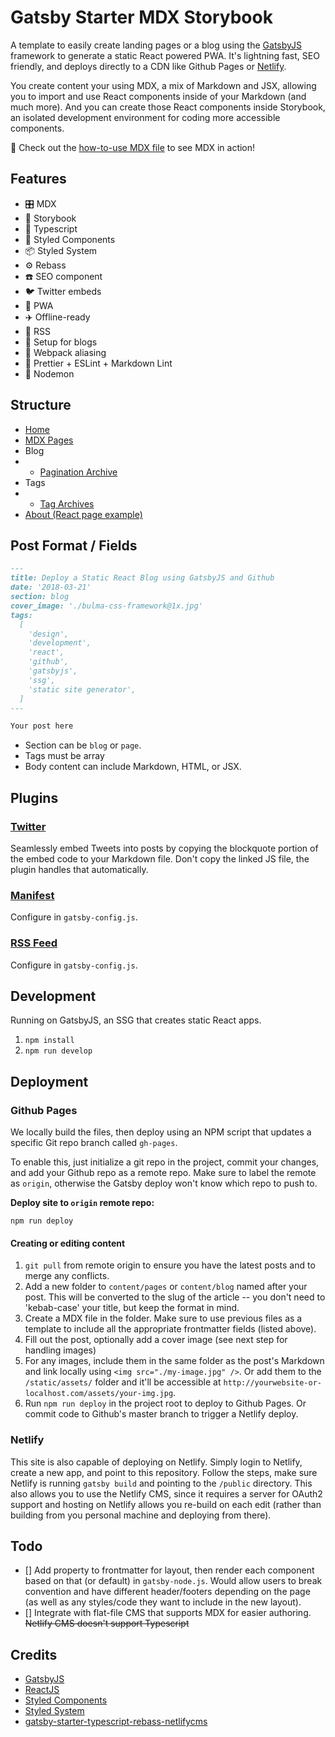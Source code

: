 # Gatsby Starter MDX Storybook

A template to easily create landing pages or a blog using the [GatsbyJS](http://gatsbyjs.org/docs/) framework to generate a static React powered PWA. It's lightning fast, SEO friendly, and deploys directly to a CDN like Github Pages or [Netlify](http://netlify.com).

You create content your using MDX, a mix of Markdown and JSX, allowing you to import and use React components inside of your Markdown (and much more). And you can create those React components inside Storybook, an isolated development environment for coding more accessible components.

🔎 Check out the [how-to-use MDX file](content/pages/how-to-use.mdx) to see MDX in action!

## Features

- 🎛 MDX
- 📖 Storybook
- 🔏 Typescript
- 💄 Styled Components
- 📦 Styled System
- ⚙️ Rebass
- ☎️ SEO component
- 🐦 Twitter embeds
- 📱 PWA
- ✈️ Offline-ready
- 📇 RSS
- 📝 Setup for blogs
- 📡 Webpack aliasing
- 👕 Prettier + ESLint + Markdown Lint
- 🔌 Nodemon

## Structure

- [Home](src/pages/index.js)
- [MDX Pages](content/pages/how-to-use.mdx)
- Blog
- - [Pagination Archive](src/templates/blog-archive.js)
- Tags
- - [Tag Archives](src/templates/tags.js)
- [About (React page example)](src/pages/about.js)

## Post Format / Fields

```markdown
---
title: Deploy a Static React Blog using GatsbyJS and Github
date: '2018-03-21'
section: blog
cover_image: './bulma-css-framework@1x.jpg'
tags:
  [
    'design',
    'development',
    'react',
    'github',
    'gatsbyjs',
    'ssg',
    'static site generator',
  ]
---

Your post here
```

- Section can be `blog` or `page`.
- Tags must be array
- Body content can include Markdown, HTML, or JSX.

## Plugins

### [Twitter](https://www.gatsbyjs.org/packages/gatsby-plugin-twitter/?=)

Seamlessly embed Tweets into posts by copying the blockquote portion of the embed code to your Markdown file. Don't copy the linked JS file, the plugin handles that automatically.

### [Manifest](https://www.gatsbyjs.org/packages/gatsby-plugin-manifest/?=)

Configure in `gatsby-config.js`.

### [RSS Feed](https://www.gatsbyjs.org/packages/gatsby-plugin-feed/?=)

Configure in `gatsby-config.js`.

## Development

Running on GatsbyJS, an SSG that creates static React apps.

1. `npm install`
2. `npm run develop`

## Deployment

### Github Pages

We locally build the files, then deploy using an NPM script that updates a specific Git repo branch called `gh-pages`.

To enable this, just initialize a git repo in the project, commit your changes, and add your Github repo as a remote repo. Make sure to label the remote as `origin`, otherwise the Gatsby deploy won't know which repo to push to.

**Deploy site to `origin` remote repo:**

`npm run deploy`

#### Creating or editing content

1. `git pull` from remote origin to ensure you have the latest posts and to merge any conflicts.
2. Add a new folder to `content/pages` or `content/blog` named after your post. This will be converted to the slug of the article -- you don't need to 'kebab-case' your title, but keep the format in mind.
3. Create a MDX file in the folder. Make sure to use previous files as a template to include all the appropriate frontmatter fields (listed above).
4. Fill out the post, optionally add a cover image (see next step for handling images)
5. For any images, include them in the same folder as the post's Markdown and link locally using `<img src="./my-image.jpg" />`. Or add them to the `/static/assets/` folder and it'll be accessible at `http://yourwebsite-or-localhost.com/assets/your-img.jpg`.
6. Run `npm run deploy` in the project root to deploy to Github Pages. Or commit code to Github's master branch to trigger a Netlify deploy.

### Netlify

This site is also capable of deploying on Netlify. Simply login to Netlify, create a new app, and point to this repository. Follow the steps, make sure Netlify is running `gatsby build` and pointing to the `/public` directory. This also allows you to use the Netlify CMS, since it requires a server for OAuth2 support and hosting on Netlify allows you re-build on each edit (rather than building from you personal machine and deploying from there).

## Todo

- [] Add property to frontmatter for layout, then render each component based on that (or default) in `gatsby-node.js`. Would allow users to break convention and have different header/footers depending on the page (as well as any styles/code they want to include in the new layout).
- [] Integrate with flat-file CMS that supports MDX for easier authoring. ~~Netlify CMS doesn't support Typescript~~

## Credits

- [GatsbyJS](http://gatsbyjs.org)
- [ReactJS](http://reactjs.org)
- [Styled Components](http://styled-components.com)
- [Styled System](https://github.com/styled-system/styled-system)
- [gatsby-starter-typescript-rebass-netlifycms](https://github.com/damassi/gatsby-starter-typescript-rebass-netlifycms/)
